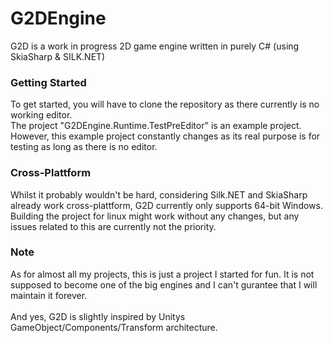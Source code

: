 # G2DEngine
G2D is a work in progress 2D game engine written in purely C# (using SkiaSharp &amp; SILK.NET)

### Getting Started
To get started, you will have to clone the repository as there currently is no working editor.<br>
The project "G2DEngine.Runtime.TestPreEditor" is an example project. However, this example project constantly changes as its real purpose is for testing as long as there is no editor.

### Cross-Plattform
Whilst it probably wouldn't be hard, considering Silk.NET and SkiaSharp already work cross-plattform, G2D currently only supports 64-bit Windows. Building the project
for linux might work without any changes, but any issues related to this are currently not the priority.

### Note
As for almost all my projects, this is just a project I started for fun. It is not supposed to become one of the big engines and I can't gurantee that I will maintain it forever.<br><br>
And yes, G2D is slightly inspired by Unitys GameObject/Components/Transform architecture.
